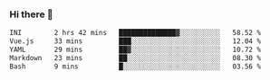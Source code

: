 ### Hi there 👋

<!--
**urzz/urzz** is a ✨ _special_ ✨ repository because its `README.md` (this file) appears on your GitHub profile.

Here are some ideas to get you started:

- 🔭 I’m currently working on ...
- 🌱 I’m currently learning ...
- 👯 I’m looking to collaborate on ...
- 🤔 I’m looking for help with ...
- 💬 Ask me about ...
- 📫 How to reach me: ...
- 😄 Pronouns: ...
- ⚡ Fun fact: ...
-->

<!--START_SECTION:waka-->

```txt
INI        2 hrs 42 mins   ██████████████▓░░░░░░░░░░   58.52 %
Vue.js     33 mins         ███░░░░░░░░░░░░░░░░░░░░░░   12.04 %
YAML       29 mins         ██▓░░░░░░░░░░░░░░░░░░░░░░   10.72 %
Markdown   23 mins         ██░░░░░░░░░░░░░░░░░░░░░░░   08.30 %
Bash       9 mins          █░░░░░░░░░░░░░░░░░░░░░░░░   03.56 %
```

<!--END_SECTION:waka-->
